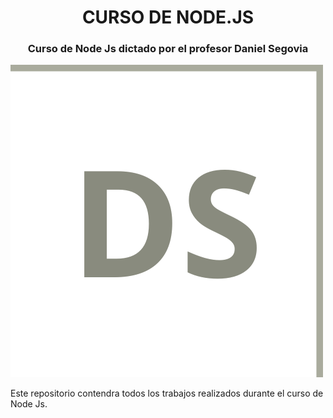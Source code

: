 
<div align="center">

# CURSO DE NODE.JS 
<h3>Curso de Node Js dictado por el profesor Daniel Segovia</h3>

</div>

<img src="/cropped-logo_ds.png" alt="Logo DS">

Este repositorio contendra todos los trabajos realizados durante el curso de Node Js.
